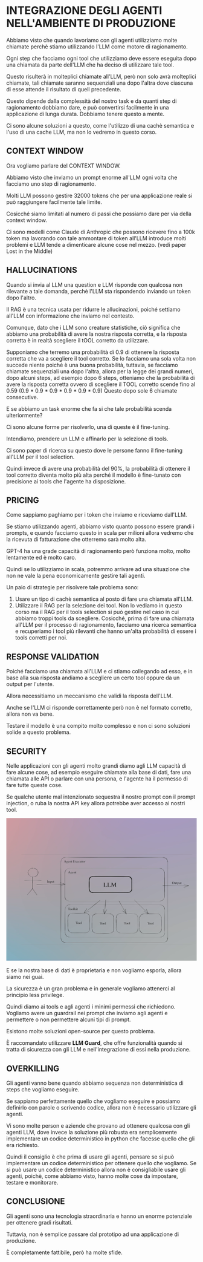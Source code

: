 # INTEGRAZIONE DEGLI AGENTI NELL'AMBIENTE DI PRODUZIONE

Abbiamo visto che quando lavoriamo con gli agenti utilizziamo molte chiamate perchè stiamo utilizzando l'LLM come motore di ragionamento.

Ogni step che facciamo ogni tool che utilizziamo deve essere eseguita dopo una chiamata da parte dell'LLM che ha deciso di utilizzare tale tool.

Questo risulterà in molteplici chiamate all'LLM, però non solo avrà molteplici chiamate, tali chiamate saranno sequenziali una dopo l'altra
dove ciascuna di esse attende il risultato di quell precedente.

Questo dipende dalla complessità del nostro task e da quanti step di ragionamento dobbiamo dare, e può convertirsi facilmente in una applicazione di lunga durata.
Dobbiamo tenere questo a mente.

Ci sono alcune soluzioni a questo, come l'utilizzo di una cachè semantica e l'uso di una cache LLM, ma non lo vedremo in questo corso.

## CONTEXT WINDOW

Ora vogliamo parlare del CONTEXT WINDOW.

Abbiamo visto che inviamo un prompt enorme all'LLM ogni volta che facciamo uno step di ragionamento.

Molti LLM possono gestire 32000 tokens che per una applicazione reale si può raggiungere facilmente tale limite.

Cosicché siamo limitati al numero di passi che possiamo dare per via della context window.

Ci sono modelli come Claude di Anthropic che possono ricevere fino a 100k token ma lavorando con tale ammontare di token all'LLM
introduce molti problemi e LLM tende a dimenticare alcune cose nel mezzo. (vedi paper Lost in the Middle)

## HALLUCINATIONS

Quando si invia al LLM una question e LLM risponde con qualcosa non rilevante a tale domanda, perchè l'LLM sta rispondendo inviando un token dopo l'altro.

Il RAG è una tecnica usata per ridurre le allucinazioni, poiché settiamo all'LLM con informazione che inviamo nel contesto.

Comunque, dato che i LLM sono creature statistiche, ciò significa che abbiamo una probabilità di avere la nostra risposta corretta,
e la risposta corretta è in realtà scegliere il tOOL corretto da utilizzare.

Supponiamo che terremo una probabilità di 0.9 di ottenere la risposta corretta che va a scegliere il tool corretto.
Se lo facciamo una sola volta non succede niente poiché è una buona probabilità, tuttavia, se facciamo chiamate sequenziali una dopo l'altra, allora per la legge dei grandi numeri, dopo alcuni steps, ad esempio dopo 6 steps, otteniamo che la probabilità di avere la risposta corretta ovvero di scegliere il TOOL corretto scende fino al 0.59 (0.9 * 0.9 * 0.9 * 0.9 * 0.9 * 0.9)
Questo dopo sole 6 chiamate consecutive.

E se abbiamo un task enorme che fa si che tale probabilità scenda ulteriormente?

Ci sono alcune forme per risolverlo, una di queste è il fine-tuning.

Intendiamo, prendere un LLM e affinarlo per la selezione di tools.

Ci sono paper di ricerca su questo dove le persone fanno il fine-tuning all'LLM per il tool selection.

Quindi invece di avere una probabilità del 90%, la probabilità di ottenere il tool corretto diventa molto più alta perché il modello è fine-tunato con precisione ai tools che l'agente ha disposizione.

## PRICING

Come sappiamo paghiamo per i token che inviamo e riceviamo dall'LLM.

Se stiamo utilizzando agenti, abbiamo visto quanto possono essere grandi i prompts, e quando facciamo questo in scala per milioni allora vedremo che la ricevuta di fatturazione che otterremo sarà molto alta.

GPT-4 ha una grade capacità di ragionamento però funziona molto, molto lentamente ed è molto caro.

Quindi se lo utilizziamo in scala, potremmo arrivare ad una situazione che non ne vale la pena economicamente gestire tali agenti.

Un paio di strategie per risolvere tale problema sono:

1. Usare un tipo di cachè semantica al posto di fare una chiamata all'LLM.
2. Utilizzare il RAG per la selezione dei tool. Non lo vediamo in questo corso ma il RAG per il tools selection si può gestire nel caso in cui abbiamo troppi tools da scegliere.
Cosicché, prima di fare una chiamata all'LLM per il processo di ragionamento, facciamo una ricerca semantica e recuperiamo i tool più rilevanti che hanno un'alta probabilità di essere i tools corretti per noi.


## RESPONSE VALIDATION

Poiché facciamo una chiamata all'LLM e ci stiamo collegando ad esso, e in base alla sua risposta andiamo a scegliere un certo tool oppure da un output per l'utente.

Allora necessitiamo un meccanismo che validi la risposta dell'LLM.

Anche se l'LLM ci risponde correttamente però non è nel formato corretto, allora non va bene.

Testare il modello è una compito molto complesso e non ci sono soluzioni solide a questo problema.

## SECURITY

Nelle applicazioni con gli agenti molto grandi diamo agli LLM capacità di fare alcune cose, ad esempio eseguire chiamate alla base di dati, fare una chiamata alle API o parlare con una persona, e l'agente ha il permesso di fare tutte queste cose. 

Se qualche utente mal intenzionato sequestra il nostro prompt con il prompt injection, o ruba la nostra API key allora potrebbe aver accesso ai nostri tool.

![alt text](agent.png)

E se la nostra base di dati è proprietaria e non vogliamo esporla, allora siamo nei guai.

La sicurezza è un gran problema e in generale vogliamo attenerci al principio less privilege.

Quindi diamo ai tools e agli agenti i minimi permessi che richiedono. Vogliamo avere un guardrail nei prompt che inviamo agli agenti e permettere o non permettere alcuni tipi di prompt.

Esistono molte soluzioni open-source per questo problema.

È raccomandato utilizzare **LLM Guard**, che offre funzionalità quando si tratta di sicurezza con gli LLM e nell'integrazione di essi nella produzione.

## OVERKILLING

Gli agenti vanno bene quando abbiamo sequenza non deterministica di steps che vogliamo eseguire.

Se sappiamo perfettamente quello che vogliamo eseguire e possiamo definirlo con parole o scrivendo codice, allora non è necessario utilizzare gli agenti.

Vi sono molte person e aziende che provano ad ottenere qualcosa con gli agenti LLM, dove invece la soluzione più robusta era semplicemente implementare un codice deterministico in python che facesse quello che gli era richiesto.

Quindi il consiglio è che prima di usare gli agenti, pensare se si può implementare un codice deterministico per ottenere quello che vogliamo. 
Se si può usare un codice deterministico allora non è consigliabile usare gli agenti, poichè, come abbiamo visto, hanno molte cose da impostare, testare e monitorare.



## CONCLUSIONE

Gli agenti sono una tecnologia straordinaria e hanno un enorme potenziale per ottenere gradi risultati.

Tuttavia, non è semplice passare dal prototipo ad una applicazione di produzione.

È completamente fattibile, però ha molte sfide. 



